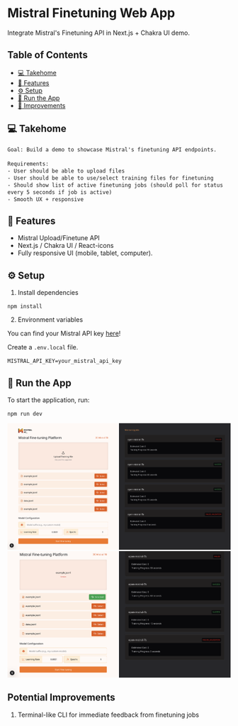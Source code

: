 # Mistral Finetuning Web App

Integrate Mistral's Finetuning API in Next.js + Chakra UI demo.

## Table of Contents

- [💻 Takehome](#-takehome)
- [🎨 Features](#-features)
- [⚙️ Setup](#️-setup)
- [🔮 Run the App](#-run-the-app)
- [🚀 Improvements](#potential-improvements)

## 💻 Takehome

```
Goal: Build a demo to showcase Mistral's finetuning API endpoints.

Requirements:
- User should be able to upload files
- User should be able to use/select training files for finetuning
- Should show list of active finetuning jobs (should poll for status every 5 seconds if job is active)
- Smooth UX + responsive
```

## 🎨 Features
- Mistral Upload/Finetune API
- Next.js / Chakra UI / React-icons
- Fully responsive UI (mobile, tablet, computer).

## ⚙️ Setup

1. Install dependencies

```
npm install
```

2. Environment variables

You can find your Mistral API key [here](https://console.mistral.ai/api-keys/)!

Create a ```.env.local``` file.

```
MISTRAL_API_KEY=your_mistral_api_key
```

## 🔮 Run the App

To start the application, run:

```
npm run dev
```

<img src="/assets/demo.png" />

<br />

<img src="/assets/upload.png" />

## Potential Improvements

1. Terminal-like CLI for immediate feedback from finetuning jobs